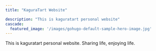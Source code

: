```yaml
---
title: "KaguraTart Website"

description: "This is kaguratart personal website"
cascade:
  featured_image: '/images/gohugo-default-sample-hero-image.jpg'
---
```

This is kaguratart personal website. Sharing life, enjoying life.
